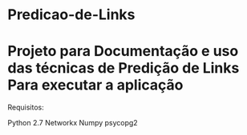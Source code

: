 # Predicao-de-Links
Projeto para Documentação e uso das técnicas de Predição de Links
Para executar a aplicação
==============
Requisitos:


Python 2.7
Networkx
Numpy
psycopg2

